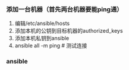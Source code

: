 
### 添加一台机器（首先两台机器要能ping通）

1. 编辑/etc/ansible/hosts
2. 添加本机的公钥到目标机器的authorized_keys
3. 添加本机私钥到ansible
4. ansible all -m ping			# 测试连接


### ansible

